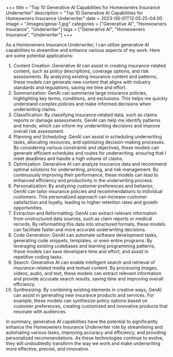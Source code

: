 +++
title = "Top 10 Generative AI Capabilities for Homeowners Insurance Underwriter"
description = "Top 10 Generative AI Capabilities for Homeowners Insurance Underwriter"
date = 2023-09-01T12:05:25-04:00
image = "/images/genai-1.jpg"
categories = ["Generative AI", "Homeowners Insurance", "Underwriter"]
tags = ["Generative AI", "Homeowners Insurance", "Underwriter"]
+++

As a Homeowners Insurance Underwriter, I can utilize generative AI capabilities to streamline and enhance various aspects of my work. Here are some potential applications:

1. Content Creation: Generative AI can assist in creating insurance-related content, such as policy descriptions, coverage options, and risk assessments. By analyzing existing insurance content and patterns, these models can generate new content that aligns with industry standards and regulations, saving me time and effort.
2. Summarization: GenAI can summarize large insurance policies, highlighting key terms, conditions, and exclusions. This helps me quickly understand complex policies and make informed decisions when underwriting claims.
3. Classification: By classifying insurance-related data, such as claims reports or damage assessments, GenAI can help me identify patterns and trends, which can inform my underwriting decisions and improve overall risk assessment.
4. Planning and Scheduling: GenAI can assist in scheduling underwriting tasks, allocating resources, and optimizing decision-making processes. By considering various constraints and objectives, these models can generate efficient schedules and routes for underwriting, ensuring that I meet deadlines and handle a high volume of claims.
5. Optimization: Generative AI can analyze insurance data and recommend optimal solutions for underwriting, pricing, and risk management. By continuously improving their performance, these models can lead to enhanced efficiency and productivity in the underwriting process.
6. Personalization: By analyzing customer preferences and behavior, GenAI can tailor insurance policies and recommendations to individual customers. This personalized approach can increase customer satisfaction and loyalty, leading to higher retention rates and growth opportunities.
7. Extraction and Reformatting: GenAI can extract relevant information from unstructured data sources, such as claim reports or medical records. By reformatting this data into structured formats, these models can facilitate faster and more accurate underwriting decisions.
8. Code Generation: GenAI can automate software development tasks, generating code snippets, templates, or even entire programs. By leveraging existing codebases and learning programming patterns, these models can save developers time and effort, and assist in repetitive coding tasks.
9. Search: Generative AI can enable intelligent search and retrieval of insurance-related media and textual content. By processing images, videos, audio, and text, these models can extract relevant information and provide accurate search results, saving time and improving overall efficiency.
10. Synthesizing: By combining existing elements in creative ways, GenAI can assist in generating new insurance products and services. For example, these models can synthesize policy options based on customer preferences, creating customized and innovative products that resonate with audiences.

In summary, generative AI capabilities have the potential to significantly enhance the Homeowners Insurance Underwriter role by streamlining and automating various tasks, improving accuracy and efficiency, and providing personalized recommendations. As these technologies continue to evolve, they will undoubtedly transform the way we work and make underwriting more effective, precise, and innovative.
